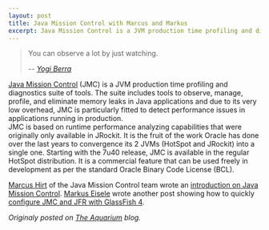 ```yaml
---
layout: post
title: Java Mission Control with Marcus and Markus
excerpt: Java Mission Control is a JVM production time profiling and diagnostics suite of tools...
---
```


> You can observe a lot by just watching.
>
> -- <cite>[Yogi Berra](http://en.wikipedia.org/wiki/Yogi_Berra)</cite>


[Java Mission Control](http://www.oracle.com/technetwork/java/javaseproducts/mission-control/index.html) (JMC) is a JVM production time profiling and diagnostics suite of tools. The suite includes tools to observe, manage, profile, and eliminate memory leaks in Java applications and due to its very low overhead, JMC is particularly fitted to detect performance issues in applications running in production. 	
JMC is based on runtime performance analyzing capabilities that were originally only available in JRockit. It is the fruit of the work Oracle has done over the last years to convergence its 2 JVMs (HotSpot and JRockit) into a single one. Starting with the 7u40 release, JMC is available in the regular HotSpot distribution. It is a commercial feature that can be used freely in development as per the standard Oracle Binary Code License (BCL).

[Marcus Hirt](https://twitter.com/@hirt) of the Java Mission Control team wrote an [introduction on Java Mission Control](https://blogs.oracle.com/java/entry/java_mission_control_production_time). [Markus Eisele](https://twitter.com/@hirt) wrote another post showing how to quickly [configure JMC and JFR with GlassFish 4](http://blog.eisele.net/2013/09/java-mission-control-52-is-finally-here.html).


*Originaly posted on [The Aquarium](https://blogs.oracle.com/theaquarium/java-mission-control-with-marcus-and-markus) blog.*
